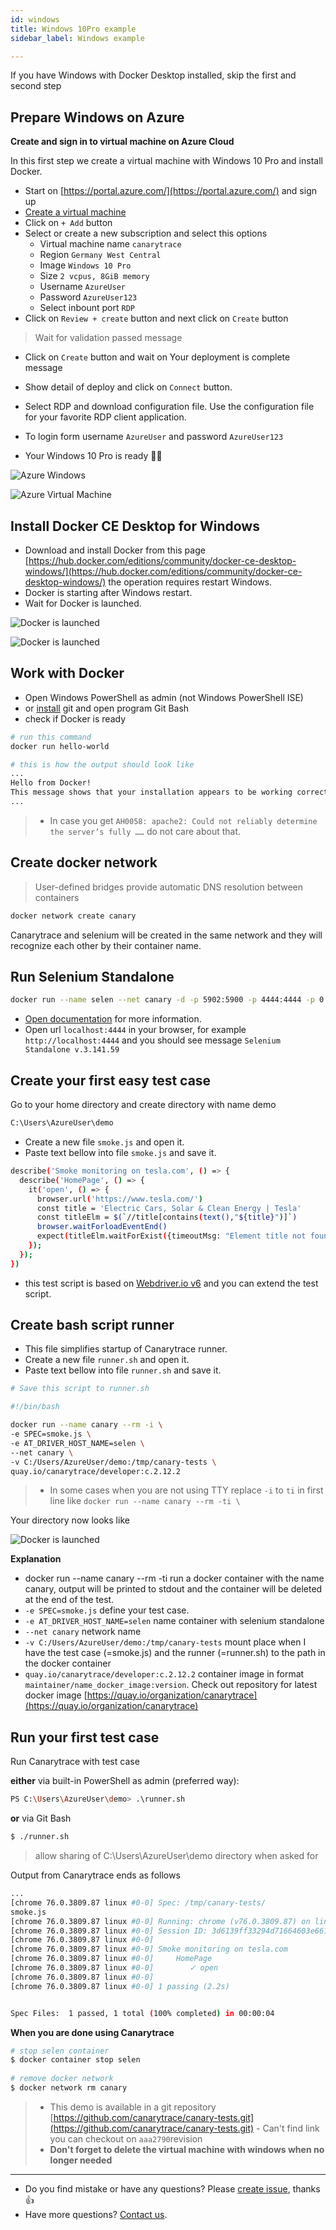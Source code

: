 ```yaml
---
id: windows
title: Windows 10Pro example
sidebar_label: Windows example

---
```


If you have Windows with Docker Desktop installed, skip the first and second step

## Prepare Windows on Azure

**Create and sign in to virtual machine on Azure Cloud**

In this first step we create a virtual machine with Windows 10 Pro and install Docker.

- Start on [https://portal.azure.com/](https://portal.azure.com/) and sign up
- [Create a virtual machine](https://portal.azure.com/?l=en.en-us#blade/HubsExtension/BrowseResourceBlade/resourceType/Microsoft.Compute%2FVirtualMachines)
- Click on `+ Add` button
- Select or create a new subscription and select this options
  - Virtual machine name `canarytrace`
  - Region `Germany West Central`
  - Image  `Windows 10 Pro`
  - Size `2 vcpus, 8GiB memory`
  - Username `AzureUser`
  - Password `AzureUser123`
  - Select inbount port `RDP`
- Click on `Review + create` button and next click on `Create` button

> Wait for validation passed message 

- Click on `Create` button and wait on Your deployment is complete message

- Show detail of deploy and click on `Connect` button. 
- Select RDP and download configuration file. Use the configuration file for your favorite RDP client application.
- To login form username `AzureUser` and password `AzureUser123` 
- Your Windows 10 Pro is ready 👏🏻

![Azure Windows](../../static/docs-img/azure-windows.png)

![Azure Virtual Machine](../../static/docs-img/azure-virtual-machine.png)

## Install Docker CE Desktop for Windows

- Download and install Docker from this page [https://hub.docker.com/editions/community/docker-ce-desktop-windows/](https://hub.docker.com/editions/community/docker-ce-desktop-windows/) the operation requires restart Windows.
- Docker is starting after Windows restart. 
- Wait for Docker is launched. 

![Docker is launched](../../static/docs-img/azure-windows-docker.png)

![Docker is launched](../../static/docs-img/azure-windows-docker-starting.png)


## Work with Docker

- Open Windows PowerShell as admin (not Windows PowerShell ISE)
- or [install](https://git-scm.com/download/win) git and open program Git Bash
- check if Docker is ready

```bash
# run this command
docker run hello-world

# this is how the output should look like
...
Hello from Docker!
This message shows that your installation appears to be working correctly.
...
```

> - In case you get `AH0058: apache2: Could not reliably determine the server’s fully ……` do not care about that.

## Create docker network

> User-defined bridges provide automatic DNS resolution between containers

```bash
docker network create canary
```

Canarytrace and selenium will be created in the same network and they will recognize each other by their container name.

## Run Selenium Standalone

```bash
docker run --name selen --net canary -d -p 5902:5900 -p 4444:4444 -p 0.0.0.0:9222:9222 -v /dev/shm:/dev/shm selenium/standalone-chrome-debug:3.141.59-20200730
```

- [Open documentation](https://github.com/SeleniumHQ/docker-selenium) for more information.
- Open url `localhost:4444` in your browser, for example `http://localhost:4444` and you should see message `Selenium Standalone v.3.141.59`

## Create your first easy test case

Go to your home directory and create directory with name demo

```bash
C:\Users\AzureUser\demo
```

- Create a new file `smoke.js` and open it.
- Paste text bellow into file `smoke.js` and save it.

```bash
describe('Smoke monitoring on tesla.com', () => { 
  describe('HomePage', () => {
    it('open', () => {
      browser.url('https://www.tesla.com/')
      const title = 'Electric Cars, Solar & Clean Energy | Tesla'
      const titleElm = $(`//title[contains(text(),"${title}")]`)
      browser.waitForloadEventEnd()
      expect(titleElm.waitForExist({timeoutMsg: "Element title not found. The page couldn't be loaded in time."})).to.be.true
    });
  });
})
```

- this test script is based on [Webdriver.io v6](https://webdriver.io/docs/api.html) and you can extend the test script.

## Create bash script runner

- This file simplifies startup of Canarytrace runner.
- Create a new file `runner.sh` and open it.
- Paste text bellow into file `runner.sh` and save it.

```bash
# Save this script to runner.sh

#!/bin/bash

docker run --name canary --rm -i \
-e SPEC=smoke.js \
-e AT_DRIVER_HOST_NAME=selen \
--net canary \
-v C:/Users/AzureUser/demo:/tmp/canary-tests \
quay.io/canarytrace/developer:c.2.12.2
```

> - In some cases when you are not using TTY replace `-i` to `ti` in first line like `docker run --name canary --rm -ti \`

Your directory now looks like

![Docker is launched](../../static/docs-img/azure-windows-runner.png)

**Explanation**

- docker run --name canary --rm -ti run a docker container with the name canary, output will be printed to stdout and the container will be deleted at the end of the test.
- `-e SPEC=smoke.js` define your test case.
- `-e AT_DRIVER_HOST_NAME=selen` name container with selenium standalone
- `--net canary` network name
- `-v C:/Users/AzureUser/demo:/tmp/canary-tests` mount place when I have the test case (=smoke.js) and the runner (=runner.sh) to the path in the docker container
- `quay.io/canarytrace/developer:c.2.12.2` container image in format `maintainer/name_docker_image:version`. Check out repository for latest docker image [https://quay.io/organization/canarytrace](https://quay.io/organization/canarytrace)


## Run your first test case

Run Canarytrace with test case

**either** via built-in PowerShell as admin (preferred way):

```bash
PS C:\Users\AzureUser\demo> .\runner.sh
```

**or** via Git Bash

```bash
$ ./runner.sh
```

> allow sharing of C:\Users\AzureUser\demo directory when asked for

Output from Canarytrace ends as follows
```bash
...
[chrome 76.0.3809.87 linux #0-0] Spec: /tmp/canary-tests/
smoke.js
[chrome 76.0.3809.87 linux #0-0] Running: chrome (v76.0.3809.87) on linux
[chrome 76.0.3809.87 linux #0-0] Session ID: 3d6139ff33294d71664603e6613c3a05
[chrome 76.0.3809.87 linux #0-0]
[chrome 76.0.3809.87 linux #0-0] Smoke monitoring on tesla.com
[chrome 76.0.3809.87 linux #0-0]     HomePage
[chrome 76.0.3809.87 linux #0-0]        ✓ open
[chrome 76.0.3809.87 linux #0-0]
[chrome 76.0.3809.87 linux #0-0] 1 passing (2.2s)


Spec Files:	 1 passed, 1 total (100% completed) in 00:00:04
```

**When you are done using Canarytrace**

```bash
# stop selen container
$ docker container stop selen
 
# remove docker network
$ docker network rm canary
```

> - This demo is available in a git repository [https://github.com/canarytrace/canary-tests.git](https://github.com/canarytrace/canary-tests.git) - Can't find link you can checkout on `aaa2790`revision
> - **Don't forget to delete the virtual machine with windows when no longer needed**

---

- Do you find mistake or have any questions? Please [create issue](https://github.com/canarytrace/documentation/issues/new/choose), thanks 👍
- Have more questions? [Contact us](/docs/support/contactus).